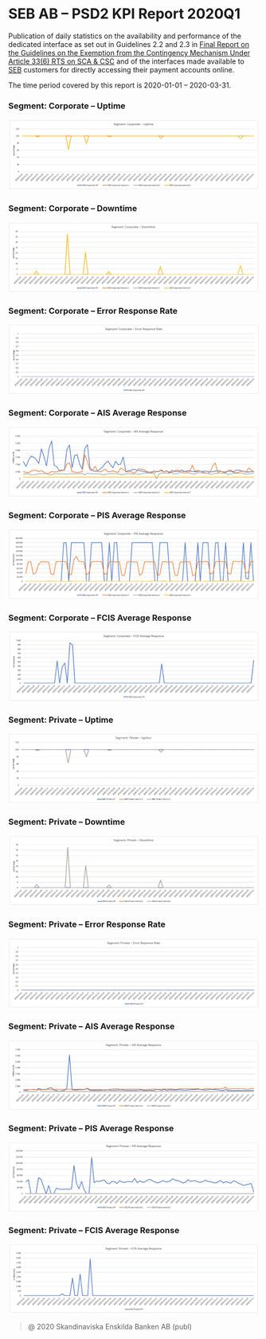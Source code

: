 # SEB AB – PSD2 KPI Report 2020Q1

Publication of daily statistics on the availability and performance of the dedicated interface as set out in Guidelines 2.2 and 2.3 in [Final Report on the Guidelines on the Exemption from the Contingency Mechanism Under Article 33(6) RTS on SCA & CSC](https://eba.europa.eu/sites/default/documents/files/documents/10180/2250578/4e3b9449-ecf9-4756-8006-cbbe74db6d03/Final%20Report%20on%20Guidelines%20on%20the%20exemption%20to%20the%20fall%20back.pdf?retry=1) and of the interfaces made available to [SEB](https://sebgroup.com) customers for directly accessing their payment accounts online.

The time period covered by this report is 2020-01-01 – 2020-03-31.

### Segment: Corporate – Uptime
![corporate_uptime][corporate_uptime]
### Segment: Corporate – Downtime
![corporate_downtime][corporate_downtime]
### Segment: Corporate – Error Response Rate
![corporate_error][corporate_error]
### Segment: Corporate – AIS Average Response
![corporate_ais][corporate_ais]
### Segment: Corporate – PIS Average Response
![corporate_pis][corporate_pis]
### Segment: Corporate – FCIS Average Response
![corporate_fcis][corporate_fcis]
### Segment: Private – Uptime
![private_uptime][private_uptime]
### Segment: Private – Downtime
![private_downtime][private_downtime]
### Segment: Private – Error Response Rate
![private_error][private_error]
### Segment: Private – AIS Average Response
![private_ais][private_ais]
### Segment: Private – PIS Average Response
![private_pis][private_pis]
### Segment: Private – FCIS Average Response
![private_fcis][private_fcis]


[corporate_ais]: ./corporate_ais.gif
[corporate_downtime]: ./corporate_downtime.gif
[corporate_error]: ./corporate_error.gif
[corporate_fcis]: ./corporate_fcis.gif
[corporate_pis]: ./corporate_pis.gif
[corporate_uptime]: ./corporate_uptime.gif
[private_ais]: ./private_ais.gif
[private_downtime]: ./private_downtime.gif
[private_error]: ./private_error.gif
[private_fcis]: ./private_fcis.gif
[private_pis]: ./private_pis.gif
[private_uptime]: ./private_uptime.gif


> @ 2020 Skandinaviska Enskilda Banken AB (publ)

